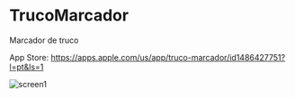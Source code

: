 # TrucoMarcador

Marcador de truco

App Store: https://apps.apple.com/us/app/truco-marcador/id1486427751?l=pt&ls=1

![screen1](https://github.com/JoaoFloresDev/TrucoMarcador/blob/master/Grupo%20506.png)
